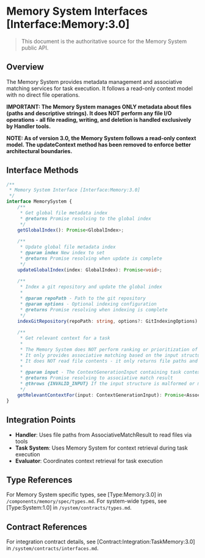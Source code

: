 # Memory System Interfaces [Interface:Memory:3.0]

> This document is the authoritative source for the Memory System public API.

## Overview

The Memory System provides metadata management and associative matching services for task execution. It follows a read-only context model with no direct file operations.

**IMPORTANT: The Memory System manages ONLY metadata about files (paths and descriptive strings).
It does NOT perform any file I/O operations - all file reading, writing, and deletion
is handled exclusively by Handler tools.**

**NOTE: As of version 3.0, the Memory System follows a read-only context model.
The updateContext method has been removed to enforce better architectural boundaries.**

## Interface Methods

```typescript
/**
 * Memory System Interface [Interface:Memory:3.0]
 */
interface MemorySystem {
    /**
     * Get global file metadata index
     * @returns Promise resolving to the global index
     */
    getGlobalIndex(): Promise<GlobalIndex>;
    
    /**
     * Update global file metadata index
     * @param index New index to set
     * @returns Promise resolving when update is complete
     */
    updateGlobalIndex(index: GlobalIndex): Promise<void>;
    
    /**
     * Index a git repository and update the global index
     * 
     * @param repoPath - Path to the git repository
     * @param options - Optional indexing configuration
     * @returns Promise resolving when indexing is complete
     */
    indexGitRepository(repoPath: string, options?: GitIndexingOptions): Promise<void>;
    
    /**
     * Get relevant context for a task
     * 
     * The Memory System does NOT perform ranking or prioritization of matches.
     * It only provides associative matching based on the input structure.
     * It does NOT read file contents - it only returns file paths and metadata.
     *
     * @param input - The ContextGenerationInput containing task context
     * @returns Promise resolving to associative match result
     * @throws {INVALID_INPUT} If the input structure is malformed or missing required fields
     */
    getRelevantContextFor(input: ContextGenerationInput): Promise<AssociativeMatchResult>;
}
```

## Integration Points

- **Handler**: Uses file paths from AssociativeMatchResult to read files via tools
- **Task System**: Uses Memory System for context retrieval during task execution
- **Evaluator**: Coordinates context retrieval for task execution

## Type References

For Memory System specific types, see [Type:Memory:3.0] in `/components/memory/spec/types.md`.
For system-wide types, see [Type:System:1.0] in `/system/contracts/types.md`.

## Contract References

For integration contract details, see [Contract:Integration:TaskMemory:3.0] in `/system/contracts/interfaces.md`.

